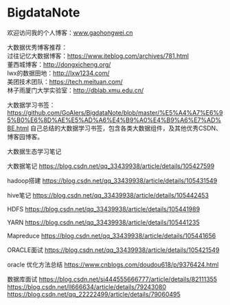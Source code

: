 # BigdataNote  
欢迎访问我的个人博客：www.gaohongwei.cn  

大数据优秀博客推荐：  
过往记忆大数据博客：https://www.iteblog.com/archives/781.html  
董西城博客：http://dongxicheng.org/  
lwx的数据田地：http://lxw1234.com/  
美团技术团队：https://tech.meituan.com/  
林子雨厦门大学实验室：http://dblab.xmu.edu.cn/  

大数据学习书签：https://github.com/GoAlers/BigdataNote/blob/master/%E5%A4%A7%E6%95%B0%E6%8D%AE%E5%AD%A6%E4%B9%A0%E4%B9%A6%E7%AD%BE.html
自己总结的大数据学习书签，包含各类大数据组件，及其他优秀CSDN、博客园博客。  

大数据生态学习笔记  

大数据笔记 https://blog.csdn.net/qq_33439938/article/details/105427599

hadoop搭建  https://blog.csdn.net/qq_33439938/article/details/105431549

hive笔记    https://blog.csdn.net/qq_33439938/article/details/105442453

HDFS       https://blog.csdn.net/qq_33439938/article/details/105441989

YARN      https://blog.csdn.net/qq_33439938/article/details/105441235

Mapreduce   https://blog.csdn.net/qq_33439938/article/details/105441656

ORACLE面试  https://blog.csdn.net/qq_33439938/article/details/105421549

oracle 优化方法总结      https://www.cnblogs.com/doudou618/p/9376424.html

数据库面试
https://blog.csdn.net/si444555666777/article/details/82111355
https://blog.csdn.net/ll666634/article/details/79243080
https://blog.csdn.net/qq_22222499/article/details/79060495
